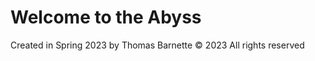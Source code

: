 # Welcome to the Abyss
  
  Created in Spring 2023 by Thomas Barnette 
  © 2023 All rights reserved
